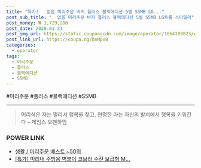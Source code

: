 ```yaml
--- 
title: "특가!   없음 미리주문 바지 플러스 블랙에디션 5벌 S5MB LG..." 
post_sub_title: "  없음 미리주문 바지 플러스 블랙에디션 5벌 S5MB LG트롬 스타일러" 
post_money: ₩ 1,729,200 
post_date: 2020.01.31 
post_img_url: https://static.coupangcdn.com/image/operator/1064109823/e58151b3-fd24-a151-74fc-7a6b645000d3.jpg 
post_link_url: https://coupa.ng/bnMpxB 
categories: 
  - operator 
tags: 
  - 미리주문 
  - 플러스 
  - 블랙에디션 
  - S5MB 
--- 
```

  #미리주문 #플러스 #블랙에디션 #S5MB 
<hr> 

> 어리석은 자는 멀리서 행복을 찾고, 현명한 자는 자신의 발치에서 행복을 키워간다  – 제임스 오펜하임 


### POWER LINK

* <a href="https://blog.naver.com/santokki14/221791022752" target="_blank">생활 / 미리주문 베스트 ~50위</a>
* <a href="https://blog.naver.com/an0733/221790377093" target="_blank">[특가] 미리내 주방용 벽붙이 코브라 수전 보급형 M...</a>
